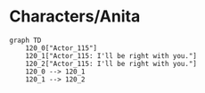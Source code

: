 # Characters/Anita


```mermaid
graph TD
    120_0["Actor_115"]
    120_1["Actor_115: I'll be right with you."]
    120_2["Actor_115: I'll be right with you."]
    120_0 --> 120_1
    120_1 --> 120_2
```